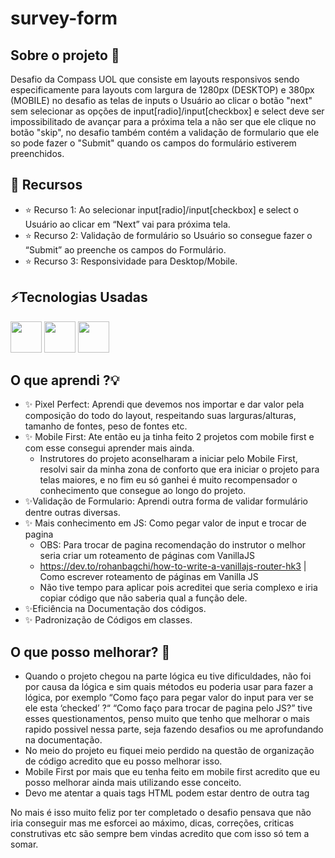 # survey-form
## Sobre o projeto 📗

Desafio da Compass UOL que consiste em layouts responsivos sendo especificamente para layouts com largura de 1280px (DESKTOP) e 380px (MOBILE)
no desafio as telas de inputs o Usuário ao clicar o botão "next" sem selecionar as opções de input[radio]/input[checkbox] e select deve ser impossibilitado
de avançar para a próxima tela a não ser que ele clique no botão "skip", no desafio também contém a validação de formulario que ele so pode
fazer o "Submit" quando os campos do formulário estiverem preenchidos.

## 🚀 Recursos

- ⭐ Recurso 1: Ao selecionar input[radio]/input[checkbox] e select o Usuário ao clicar em “Next” vai para próxima tela.
- ⭐ Recurso 2: Validação de formulário so Usuário so consegue fazer o “Submit” ao preenche os campos do Formulário.
- ⭐ Recurso 3: Responsividade para Desktop/Mobile.

## ⚡Tecnologias Usadas
  <div>
    <img height="50" width="50" src="https://cdn.jsdelivr.net/gh/devicons/devicon/icons/html5/html5-original.svg" />  
    <img height="50" width="50" src="https://cdn.jsdelivr.net/gh/devicons/devicon/icons/css3/css3-original.svg" />
    <img height="50" width="50" src="https://cdn.jsdelivr.net/gh/devicons/devicon/icons/javascript/javascript-original.svg" /> 
</div>

## O que aprendi ?💡

- ✨ Pixel Perfect: Aprendi que devemos nos importar e dar valor pela composição do todo do layout, respeitando suas larguras/alturas, tamanho de fontes, peso de fontes etc.
- ✨ Mobile First: Ate então eu ja tinha feito 2 projetos com mobile first e com esse consegui aprender mais ainda.
    - Instrutores do projeto aconselharam a iniciar pelo Mobile First, resolvi sair da minha zona de conforto que era iniciar o projeto para telas maiores, e no fim eu só ganhei é muito recompensador o conhecimento que consegue ao longo do projeto.
- ✨Validação de Formulario: Aprendi outra forma de validar formulário dentre outras diversas.
- ✨ Mais conhecimento em JS: Como pegar valor de input e trocar de pagina
    - OBS: Para trocar de pagina recomendação do instrutor o melhor seria criar um roteamento de páginas com VanillaJS
    - https://dev.to/rohanbagchi/how-to-write-a-vanillajs-router-hk3  | Como escrever roteamento de páginas em Vanilla JS
    - Não tive tempo para aplicar pois acreditei que seria complexo e iria copiar código que não saberia qual a função dele.
- ✨Eficiência na Documentação dos códigos.
- ✨ Padronização de Códigos em classes.

## O que posso melhorar?  🔧

- Quando o projeto chegou na parte lógica eu tive dificuldades, não foi por causa da lógica e sim quais métodos eu poderia usar para fazer a lógica, por exemplo “Como faço para pegar valor do input para ver se ele esta ‘checked’ ?“ “Como faço para trocar de pagina pelo JS?” tive esses questionamentos, penso muito que tenho que melhorar o mais rapido possivel nessa parte, seja fazendo desafios ou me aprofundando na documentação.
- No meio do projeto eu fiquei meio perdido na questão de organização de código acredito que eu posso melhorar isso.
- Mobile First por mais que eu tenha feito em mobile first acredito que eu posso melhorar ainda mais utilizando esse conceito.
- Devo me atentar a quais tags HTML  podem estar dentro de outra tag

No mais é isso muito feliz por ter completado o desafio pensava que não iria conseguir mas me esforcei ao máximo, dicas, correções, criticas construtivas etc são sempre bem vindas acredito que com isso só tem a somar.